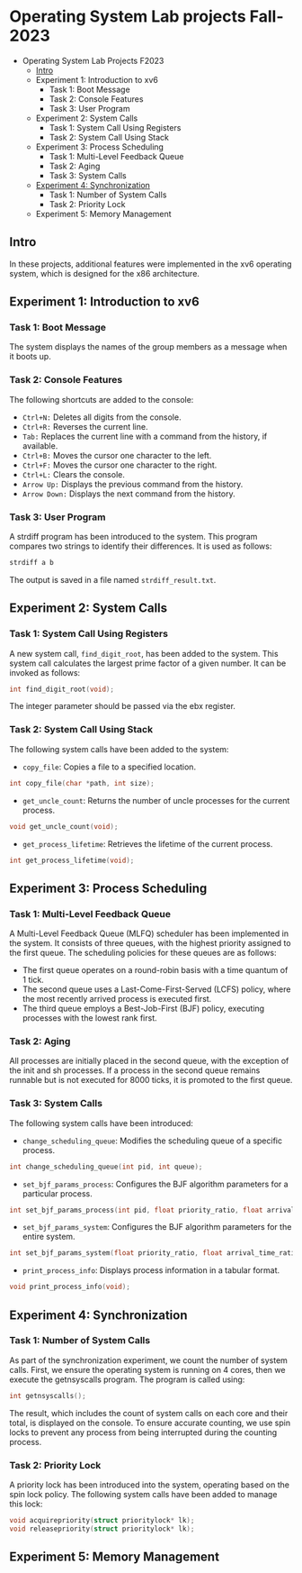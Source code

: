 # Operating System Lab projects Fall-2023
- Operating System Lab Projects F2023
  - [Intro](#Intro)
  - Experiment 1: Introduction to xv6
    - Task 1: Boot Message
    - Task 2: Console Features
    - Task 3: User Program
  - Experiment 2: System Calls
    - Task 1: System Call Using Registers
    - Task 2: System Call Using Stack
  - Experiment 3: Process Scheduling
    - Task 1: Multi-Level Feedback Queue
    - Task 2: Aging
    - Task 3: System Calls
  - [Experiment 4: Synchronization](#Experiment-4:-Synchronization)
    - Task 1: Number of System Calls
    - Task 2: Priority Lock
  - Experiment 5: Memory Management
 
## Intro
In these projects, additional features were implemented in the xv6 operating system, which is designed for the x86 architecture.

## Experiment 1: Introduction to xv6
### Task 1: Boot Message
The system displays the names of the group members as a message when it boots up.
### Task 2: Console Features
The following shortcuts are added to the console:

- `Ctrl+N:` Deletes all digits from the console.
- `Ctrl+R:` Reverses the current line.
- `Tab:` Replaces the current line with a command from the history, if available.
- `Ctrl+B:` Moves the cursor one character to the left.
- `Ctrl+F:` Moves the cursor one character to the right.
- `Ctrl+L:` Clears the console.
- `Arrow Up:` Displays the previous command from the history.
- `Arrow Down:` Displays the next command from the history.
### Task 3: User Program  
A strdiff program has been introduced to the system. This program compares two strings to identify their differences. It is used as follows:
```Python
strdiff a b
```
The output is saved in a file named `strdiff_result.txt`.

## Experiment 2: System Calls
### Task 1: System Call Using Registers
A new system call, `find_digit_root`, has been added to the system. This system call calculates the largest prime factor of a given number. It can be invoked as follows:
```CPP
int find_digit_root(void);
```
The integer parameter should be passed via the ebx register.

### Task 2: System Call Using Stack

The following system calls have been added to the system:
- `copy_file`: Copies a file to a specified location.
```CPP
int copy_file(char *path, int size);
```
- `get_uncle_count`: Returns the number of uncle processes for the current process.
```CPP
void get_uncle_count(void);
```
- `get_process_lifetime`: Retrieves the lifetime of the current process.
```CPP
int get_process_lifetime(void);
```
## Experiment 3: Process Scheduling
### Task 1: Multi-Level Feedback Queue
A Multi-Level Feedback Queue (MLFQ) scheduler has been implemented in the system. It consists of three queues, with the highest priority assigned to the first queue. The scheduling policies for these queues are as follows:

- The first queue operates on a round-robin basis with a time quantum of 1 tick.
- The second queue uses a Last-Come-First-Served (LCFS) policy, where the most recently arrived process is executed first.
- The third queue employs a Best-Job-First (BJF) policy, executing processes with the lowest rank first.

### Task 2: Aging
All processes are initially placed in the second queue, with the exception of the init and sh processes. If a process in the second queue remains runnable but is not executed for 8000 ticks, it is promoted to the first queue.

### Task 3: System Calls
The following system calls have been introduced:
- `change_scheduling_queue`: Modifies the scheduling queue of a specific process.
```CPP
int change_scheduling_queue(int pid, int queue);
```
- `set_bjf_params_process`: Configures the BJF algorithm parameters for a particular process.
```CPP
int set_bjf_params_process(int pid, float priority_ratio, float arrival_time_ratio, float executed_cycles_ratio);
```
- `set_bjf_params_system`: Configures the BJF algorithm parameters for the entire system.
```CPP
int set_bjf_params_system(float priority_ratio, float arrival_time_ratio, float executed_cycles_ratio);
```
- `print_process_info`: Displays process information in a tabular format.
```CPP
void print_process_info(void);
```

## Experiment 4: Synchronization
### Task 1: Number of System Calls
As part of the synchronization experiment, we count the number of system calls. First, we ensure the operating system is running on 4 cores, then we execute the getnsyscalls program. The program is called using:
```CPP
int getnsyscalls();
```
The result, which includes the count of system calls on each core and their total, is displayed on the console. To ensure accurate counting, we use spin locks to prevent any process from being interrupted during the counting process.
### Task 2: Priority Lock
A priority lock has been introduced into the system, operating based on the spin lock policy. The following system calls have been added to manage this lock:
```CPP
void acquirepriority(struct prioritylock* lk);
void releasepriority(struct prioritylock* lk);
```
## Experiment 5: Memory Management








